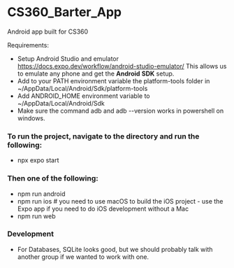 # CS360_Barter_App

Android app built for CS360 

Requirements:
- Setup Android Studio and emulator https://docs.expo.dev/workflow/android-studio-emulator/
    This allows us to emulate any phone and get the **Android** **SDK** setup.
- Add to your PATH environment variable the platform-tools folder in ~/AppData/Local/Android/Sdk/platform-tools
- Add ANDROID_HOME environment variable to ~/AppData/Local/Android/Sdk
- Make sure the command adb and adb --version works in powershell on windows.

### To run the project, navigate to the directory and run the following:

- npx expo start
  
### Then one of the following:
- npm run android
- npm run ios # you need to use macOS to build the iOS project - use the Expo app if you need to do iOS development without a Mac
- npm run web

### Development
- For Databases, SQLite looks good, but we should probably talk with another group if we wanted to work with one.
